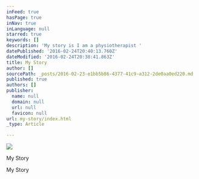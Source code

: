 ```yaml
---
inFeed: true
hasPage: true
inNav: true
inLanguage: null
starred: true
keywords: []
description: 'My story is I am a physiotherapist '
datePublished: '2016-02-24T20:40:13.760Z'
dateModified: '2016-02-24T20:38:41.863Z'
title: My Story
author: []
sourcePath: _posts/2016-02-23-e1bb5b86-4377-41c9-a312-2de0aa0ed220.md
published: true
authors: []
publisher:
  name: null
  domain: null
  url: null
  favicon: null
url: my-story/index.html
_type: Article

---
```

![](https://s3-us-west-2.amazonaws.com/the-grid-img/p/d22b1b3aad4ed5683724d4b12967027dd216b53b.jpg)

My Story

My Story